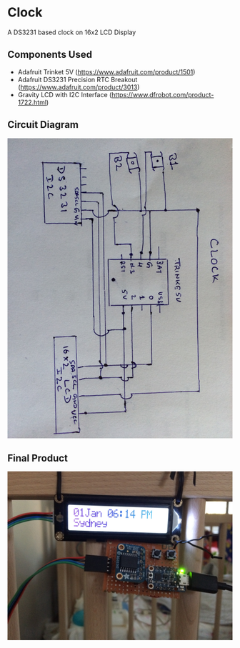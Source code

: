 # Clock
A DS3231 based clock on 16x2 LCD Display

## Components Used

  - Adafruit Trinket 5V (https://www.adafruit.com/product/1501)
  - Adafruit DS3231 Precision RTC Breakout (https://www.adafruit.com/product/3013)
  - Gravity LCD with I2C Interface (https://www.dfrobot.com/product-1722.html)

## Circuit Diagram
![Circuit Diagram](https://raw.githubusercontent.com/mayankgsingh/clock/master/images/Clock_CircuitDiagram.JPG)

## Final Product
![Clock.jpg](https://raw.githubusercontent.com/mayankgsingh/clock/master/images/Clock.JPG)
